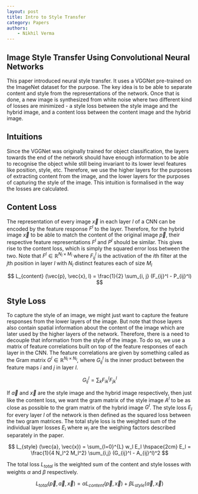 ```yaml
---
layout: post
title: Intro to Style Transfer
category: Papers
authors: 
    - Nikhil Verma
---
```

## Image Style Transfer Using Convolutional Neural Networks

This paper introduced neural style transfer. It uses a VGGNet pre-trained on the ImageNet dataset for the purpose. The key idea is to be able to separate content and style from the representations of the network. Once that is done, a new image is synthesized from white noise where two different kind of losses are minimized - a style loss between the style image and the hybrid image, and a content loss between the content image and the hybrid image.

## Intuitions

Since the VGGNet was originally trained for object classification, the layers towards the end of the network should have enough information to be able to recognise the object while still being invariant to its lower level features like position, style, etc. Therefore, we use the higher layers for the purposes of extracting content from the image, and the lower layers for the purposes of capturing the style of the image. This intuition is formalised in the way the losses are calculated.

## Content Loss

The representation of every image $\vec{x}$ in each layer $l$ of a CNN can be encoded by the feature response $F^l$ to the layer. Therefore, for the hybrid image $\vec{x}$ to be able to match the content of the original image $\vec{p}$, their respective feature representations $F^l$ and $P^l$ should be similar. This gives rise to the content loss, which is simply the squared error loss between the two. Note that $F^l \in \mathbb{R}^{N_l \times M_l}$ where $F_{ij}^{l}$ is the activation of the $i$th filter at the $j$th position in layer $l$ with $N_l$ distinct features each of size $M_l$

$$ L_{content} (\vec{p}, \vec{x}, l) = \frac{1}{2} \sum_{i, j} (F_{ij}^l - P_{ij}^l) $$

## Style Loss

To capture the style of an image, we might just want to capture the feature responses from the lower layers of the image. But note that those layers also contain spatial information about the content of the image which are later used by the higher layers of the network. Therefore, there is a need to decouple that information from the style of the image. To do so, we use a matrix of feature correlations built on top of the feature responses of each layer in the CNN. The feature correlations are given by something called as the Gram matrix $G^l \in \mathbb{R}^{N_l \times N_l}$, where $G_{ij}^l$ is the inner product between the feature maps $i$ and $j$ in layer $l$. 

$$
G_{ij}^l = \sum_k F_{ik}^l F_{jk}^l
$$

If $\vec{a}$ and $\vec{x}$ are the style image and the hybrid image respectively, then just like the content loss, we want the gram matrix of the style image $A^l$ to be as close as possible to the gram matrix of the hybrid image $G^l$. The style loss $E_l$ for every layer $l$ of the network is then defined as the squared loss between the two gram matrices. The total style loss is the weighted sum of the individual layer losses $E_l$ where $w_l$ are the weighing factors described separately in the paper.

$$
L_{style} (\vec{a}, \vec{x}) = \sum_{l=0}^{L} w_l E_l
\hspace{2cm}
E_l = \frac{1}{4 N_l^2 M_l^2} \sum_{i,j} (G_{ij}^l - A_{ij}^l)^2
$$

The total loss $L_{total}$ is the weighted sum of the content and style losses with weights $\alpha$ and $\beta$ respectively.

$$
L_{total} (\vec{p}, \vec{a}, \vec{x}) = \alpha L_{content} (\vec{p}, \vec{x}) + \beta L_{style} (\vec{a}, \vec{x})
$$